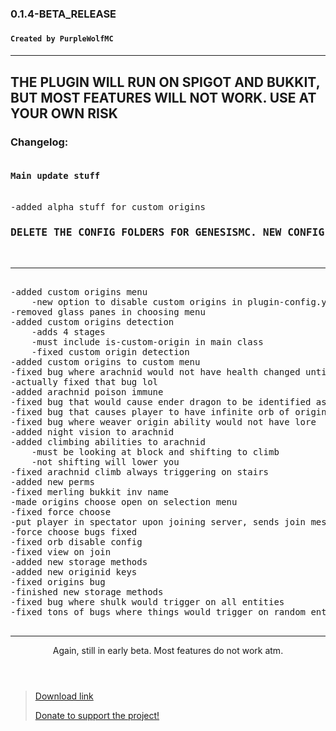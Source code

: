<h3>0.1.4-BETA_RELEASE<h3>
<h4><code>Created by PurpleWolfMC</code><h4>
<hr>
<h2>THE PLUGIN WILL RUN ON SPIGOT AND BUKKIT, BUT MOST FEATURES WILL NOT WORK. USE AT YOUR OWN RISK</h2>
<h3>Changelog:</h3>
<pre>
<h4>Main update stuff</h4>
-added alpha stuff for custom origins
<h3>DELETE THE CONFIG FOLDERS FOR GENESISMC. NEW CONFIG OPTIONS HAVE COME AND THEY WILL BREAK IF NOT LOADED CORRECTLY</h3>
<hr>
-added custom origins menu
    -new option to disable custom origins in plugin-config.yml
-removed glass panes in choosing menu
-added custom origins detection
    -adds 4 stages
    -must include is-custom-origin in main class
    -fixed custom origin detection
-added custom origins to custom menu
-fixed bug where arachnid would not have health changed until they left the server
-actually fixed that bug lol
-added arachnid poison immune
-fixed bug that would cause ender dragon to be identified as an arachnid origin
-fixed bug that causes player to have infinite orb of origins if they use it with 2 or more in hand
-fixed bug where weaver origin ability would not have lore
-added night vision to arachnid
-added climbing abilities to arachnid
    -must be looking at block and shifting to climb
    -not shifting will lower you
-fixed arachnid climb always triggering on stairs
-added new perms
-fixed merling bukkit inv name
-made origins choose open on selection menu
-fixed force choose
-put player in spectator upon joining server, sends join message after
-force choose bugs fixed
-fixed orb disable config
-fixed view on join
-added new storage methods
-added new originid keys
-fixed origins bug
-finished new storage methods
-fixed bug where shulk would trigger on all entities
-fixed tons of bugs where things would trigger on random entities upon interacting with them

</pre>
<hr>
<header>Again, still in early beta. Most features do not work atm.</header>
<blockquote><a href="https://modrinth.com/plugins/GenesisMC" rel="noopener nofollow ugc">Download link</a>

<a href="https://streamelements.com/purplewolfmc/tip" rel="noopener nofollow ugc">Donate to support the project!</a>
</blockquote>
